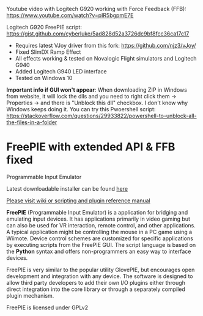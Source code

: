 Youtube video with Logitech G920 working with Force Feedback (FFB): https://www.youtube.com/watch?v=pIR5bgpmE7E

Logitech G920 FreePIE script: https://gist.github.com/cyberluke/5ad828d52a3726dc9bf8fcc36ca17c17

- Requires latest VJoy driver from this fork: https://github.com/njz3/vJoy/
- Fixed SlimDX Ramp Effect
- All effects working & tested on Novalogic Flight simulators and Logitech G940
- Added Logitech G940 LED interface
- Tested on Windows 10

**Important info if GUI won't appear**:
  When downloading ZIP in Windows from website, it will lock the dlls and you need to right click them -> Properties -> and there is "Unblock this dll" checkbox. I don't know why Windows keeps doing it.
  You can try this Pwoershell script: https://stackoverflow.com/questions/29933822/powershell-to-unblock-all-the-files-in-a-folder

FreePIE with extended API & FFB fixed 
=====================================

Programmable Input Emulator
 
Latest downloadable installer can be found [here](https://github.com/cyberluke/FreePIE/releases/tag/2.0-FFB)

[Please visit wiki or scripting and plugin reference manual](https://github.com/AndersMalmgren/FreePIE/wiki)

**FreePIE** (Programmable Input Emulator) is a application for bridging and emulating input devices. It has applications primarily in video gaming but can also be used for VR interaction, remote control, and other applications. A typical application might be controlling the mouse in a PC game using a Wiimote. Device control schemes are customized for specific applications by executing scripts from the FreePIE GUI. The script language is based on the **Python** syntax and offers non-programmers an easy way to interface devices.

FreePIE is very similar to the popular utility GlovePIE, but encourages open development and integration with any device. The software is designed to allow third party developers to add their own I/O plugins either through direct integration into the core library or through a separately compiled plugin mechanism.

FreePIE is licensed under GPLv2 
